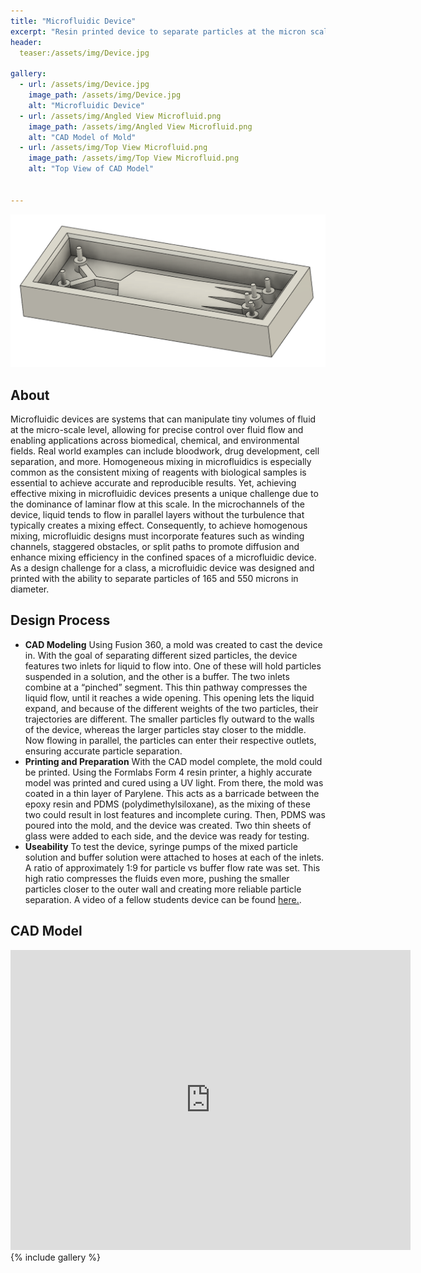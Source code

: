 ```yaml
---
title: "Microfluidic Device"
excerpt: "Resin printed device to separate particles at the micron scale"
header:
  teaser:/assets/img/Device.jpg

gallery:
  - url: /assets/img/Device.jpg
    image_path: /assets/img/Device.jpg
    alt: "Microfluidic Device"
  - url: /assets/img/Angled View Microfluid.png
    image_path: /assets/img/Angled View Microfluid.png
    alt: "CAD Model of Mold"
  - url: /assets/img/Top View Microfluid.png
    image_path: /assets/img/Top View Microfluid.png
    alt: "Top View of CAD Model"
    

---
```


<img src="/assets/img/Angled View Microfluid.png" alt="Philip Butcher" style="width:900px;"/>

## About
Microfluidic devices are systems that can manipulate tiny volumes of fluid at the micro-scale level, allowing for precise control over fluid flow and enabling applications across biomedical, chemical, and environmental fields. Real world examples can include bloodwork, drug development, cell separation, and more. Homogeneous mixing in microfluidics is especially common as the consistent mixing of reagents with biological samples is essential to achieve accurate and reproducible results. Yet, achieving effective mixing in microfluidic devices presents a unique challenge due to the dominance of laminar flow at this scale. In the microchannels of the device, liquid tends to flow in parallel layers without the turbulence that typically creates a mixing effect. Consequently, to achieve homogenous mixing, microfluidic designs must incorporate features such as winding channels, staggered obstacles, or split paths to promote diffusion and enhance mixing efficiency in the confined spaces of a microfluidic device. As a design challenge for a class, a microfluidic device was designed and printed with the ability to separate particles of 165 and 550 microns in diameter.
## Design Process

* **CAD Modeling** Using Fusion 360, a mold was created to cast the device in. With the goal of separating different sized particles, the device features two inlets for liquid to flow into. One of these will hold particles suspended in a solution, and the other is a buffer. The two inlets combine at a “pinched” segment. This thin pathway compresses the liquid flow, until it reaches a wide opening. This opening lets the liquid expand, and because of the different weights of the two particles, their trajectories are different. The smaller particles fly outward to the walls of the device, whereas the larger particles stay closer to the middle. Now flowing in parallel, the particles can enter their respective outlets, ensuring accurate particle separation.
* **Printing and Preparation** With the CAD model complete, the mold could be printed. Using the Formlabs Form 4 resin printer, a highly accurate model was printed and cured using a UV light. From there, the mold was coated in a thin layer of Parylene. This acts as a barricade between the epoxy resin and PDMS (polydimethylsiloxane), as the mixing of these two could result in lost features and incomplete curing. Then, PDMS was poured into the mold, and the device was created. Two thin sheets of glass were added to each side, and the device was ready for testing.
* **Useability** To test the device, syringe pumps of the mixed particle solution and buffer solution were attached to hoses at each of the inlets. A ratio of approximately 1:9 for particle vs buffer flow rate was set. This high ratio compresses the fluids even more, pushing the smaller particles closer to the outer wall and creating more reliable particle separation. A video of a fellow students device can be found [here.](https://www.youtube.com/watch?v=--6JoKgJHCo).

## CAD Model
<iframe src="https://vanderbilt643.autodesk360.com/shares/public/SH286ddQT78850c0d8a45857eb674db70423?mode=embed" width="640" height="480" allowfullscreen="true" webkitallowfullscreen="true" mozallowfullscreen="true"  frameborder="0"></iframe>
{% include gallery %}



